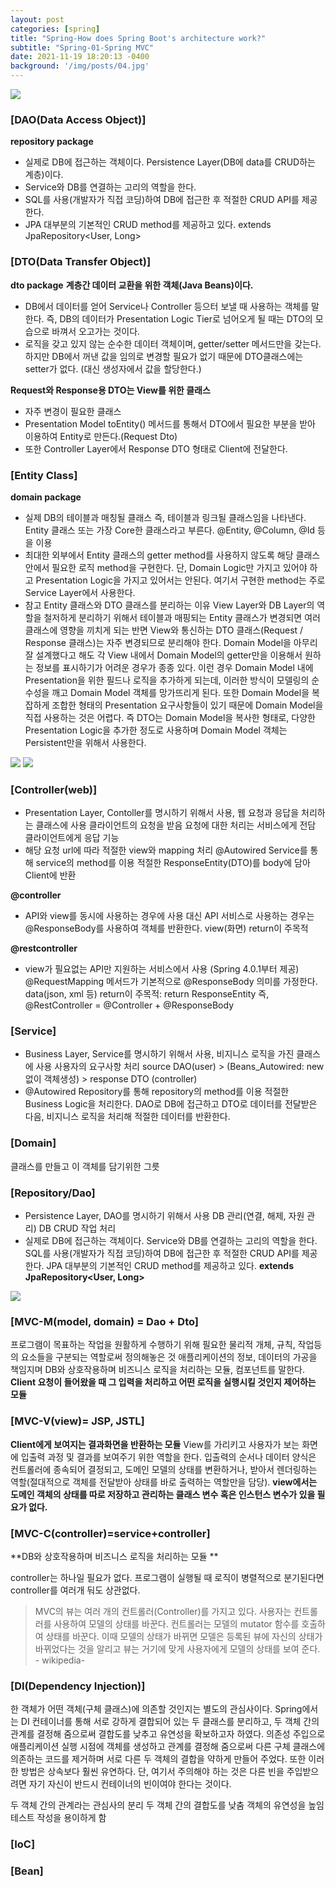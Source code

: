 ```yaml
---
layout: post
categories: [spring]
title: "Spring-How does Spring Boot's architecture work?"
subtitle: "Spring-01-Spring MVC"
date: 2021-11-19 18:20:13 -0400
background: '/img/posts/04.jpg'
---
```


![](https://images.velog.io/images/jdoubleeyun99/post/0622e0fe-73d7-45b7-b0af-edb812439105/image.png)

### [DAO(Data Access Object)]
**repository package**
- 실제로 DB에 접근하는 객체이다.
Persistence Layer(DB에 data를 CRUD하는 계층)이다.
- Service와 DB를 연결하는 고리의 역할을 한다.
- SQL를 사용(개발자가 직접 코딩)하여 DB에 접근한 후 적절한 CRUD API를 제공한다.
- JPA 대부분의 기본적인 CRUD method를 제공하고 있다.
extends JpaRepository<User, Long>

### [DTO(Data Transfer Object)]
**dto package**
**계층간 데이터 교환을 위한 객체(Java Beans)이다.**
- DB에서 데이터를 얻어 Service나 Controller 등으터 보낼 때 사용하는 객체를 말한다.
즉, DB의 데이터가 Presentation Logic Tier로 넘어오게 될 때는 DTO의 모습으로 바껴서 오고가는 것이다.
- 로직을 갖고 있지 않는 순수한 데이터 객체이며, getter/setter 메서드만을 갖는다.
하지만 DB에서 꺼낸 값을 임의로 변경할 필요가 없기 때문에 DTO클래스에는 setter가 없다. (대신 생성자에서 값을 할당한다.)

**Request와 Response용 DTO는 View를 위한 클래스**
- 자주 변경이 필요한 클래스
- Presentation Model
toEntity() 메서드를 통해서 DTO에서 필요한 부분을 받아 이용하여 Entity로 만든다.(Request Dto)
- 또한 Controller Layer에서 Response DTO 형태로 Client에 전달한다.

### [Entity Class]
**domain package**
- 실제 DB의 테이블과 매칭될 클래스
즉, 테이블과 링크될 클래스임을 나타낸다.
Entity 클래스 또는 가장 Core한 클래스라고 부른다.
@Entity, @Column, @Id 등을 이용
- 최대한 외부에서 Entity 클래스의 getter method를 사용하지 않도록 해당 클래스 안에서 필요한 로직 method을 구현한다.
단, Domain Logic만 가지고 있어야 하고 Presentation Logic을 가지고 있어서는 안된다.
여기서 구현한 method는 주로 Service Layer에서 사용한다.
- 참고 Entity 클래스와 DTO 클래스를 분리하는 이유
View Layer와 DB Layer의 역할을 철저하게 분리하기 위해서
테이블과 매핑되는 Entity 클래스가 변경되면 여러 클래스에 영향을 끼치게 되는 반면 View와 통신하는 DTO 클래스(Request / Response 클래스)는 자주 변경되므로 분리해야 한다.
Domain Model을 아무리 잘 설계했다고 해도 각 View 내에서 Domain Model의 getter만을 이용해서 원하는 정보를 표시하기가 어려운 경우가 종종 있다. 이런 경우 Domain Model 내에 Presentation을 위한 필드나 로직을 추가하게 되는데, 이러한 방식이 모델링의 순수성을 깨고 Domain Model 객체를 망가뜨리게 된다.
또한 Domain Model을 복잡하게 조합한 형태의 Presentation 요구사항들이 있기 때문에 Domain Model을 직접 사용하는 것은 어렵다.
즉 DTO는 Domain Model을 복사한 형태로, 다양한 Presentation Logic을 추가한 정도로 사용하며 Domain Model 객체는 Persistent만을 위해서 사용한다.

![](https://images.velog.io/images/jdoubleeyun99/post/c17489e7-1ce7-4dc7-9e7f-51d58125b09c/image.png)
![](https://images.velog.io/images/jdoubleeyun99/post/0fa2a0e5-87a4-4f17-95ba-e7e6d923c886/image.png)

### [Controller(web)]
- Presentation Layer, Contoller를 명시하기 위해서 사용, 웹 요청과 응답을 처리하는 클래스에 사용
클라이언트의 요청을 받음
요청에 대한 처리는 서비스에게 전담
클라이언트에게 응답
기능
- 해당 요청 url에 따라 적절한 view와 mapping 처리
@Autowired Service를 통해 service의 method를 이용
적절한 ResponseEntity(DTO)를 body에 담아 Client에 반환

**@controller**
- API와 view를 동시에 사용하는 경우에 사용
대신 API 서비스로 사용하는 경우는 @ResponseBody를 사용하여 객체를 반환한다.
view(화면) return이 주목적

**@restcontroller**
- view가 필요없는 API만 지원하는 서비스에서 사용 (Spring 4.0.1부터 제공)
@RequestMapping 메서드가 기본적으로 @ResponseBody 의미를 가정한다.
data(json, xml 등) return이 주목적: return ResponseEntity
즉, @RestController = @Controller + @ResponseBody

### [Service]
- Business Layer, Service를 명시하기 위해서 사용, 비지니스 로직을 가진 클래스에 사용
사용자의 요구사항 처리
source DAO(user) > (Beans_Autowired: new없이 객체생성) >  response DTO (controller)
- @Autowired Repository를 통해 repository의 method를 이용
적절한 Business Logic을 처리한다.
DAO로 DB에 접근하고 DTO로 데이터를 전달받은 다음, 비지니스 로직을 처리해 적절한 데이터를 반환한다.


### [Domain]
클래스를 만들고 이 객체를 담기위한 그릇

### [Repository/Dao]
- Persistence Layer, DAO를 명시하기 위해서 사용
DB 관리(연결, 해제, 자원 관리)
DB CRUD 작업 처리
- 실제로 DB에 접근하는 객체이다.
Service와 DB를 연결하는 고리의 역할을 한다.
SQL를 사용(개발자가 직접 코딩)하여 DB에 접근한 후 적절한 CRUD API를 제공한다.
JPA 대부분의 기본적인 CRUD method를 제공하고 있다.
**extends JpaRepository<User, Long>**

![](https://images.velog.io/images/jdoubleeyun99/post/9951b471-61b7-40a0-896c-55bac29ba28c/image.png)

### [MVC-M(model, domain) = Dao + Dto]
프로그램이 목표하는 작업을 원활하게 수행하기 위해 필요한 물리적 개체, 규칙, 작업등의 요소들을 구분되는 역할로써 정의해놓은 것
애플리케이션의 정보, 데이터의 가공을 책임지며 DB와 상호작용하며 비즈니스 로직을 처리하는 모듈, 컴포넌트를 말한다.
**Client 요청이 들어왔을 때 그 입력을 처리하고 어떤 로직을 실행시킬 것인지 제어하는 모듈**

### [MVC-V(view)= JSP, JSTL]
**Client에게 보여지는 결과화면을 반환하는 모듈**
View를 가리키고 사용자가 보는 화면에 입출력 과정 및 결과를 보여주기 위한 역할을 한다. 입출력의 순서나 데이터 양식은 컨트롤러에 종속되어 결정되고, 도메인 모델의 상태를 변환하거나, 받아서 렌더링하는 역할(절대적으로 객체를 전달받아 상태를 바로 출력하는 역할만을 담당). **view에서는 도메인 객체의 상태를 따로 저장하고 관리하는 클래스 변수 혹은 인스턴스 변수가 있을 필요가 없다.**

### [MVC-C(controller)=service+controller]
**DB와 상호작용하며 비즈니스 로직을 처리하는 모듈 **

controller는 하나일 필요가 없다. 프로그램이 실행될 때 로직이 병렬적으로 분기된다면 controller를 여러개 둬도 상관없다.
> MVC의 뷰는 여러 개의 컨트롤러(Controller)를 가지고 있다. 사용자는 컨트롤러를 사용하여 모델의 상태를 바꾼다. 컨트롤러는 모델의 mutator 함수를 호출하여 상태를 바꾼다. 이때 모델의 상태가 바뀌면 모델은 등록된 뷰에 자신의 상태가 바뀌었다는 것을 알리고 뷰는 거기에 맞게 사용자에게 모델의 상태를 보여 준다. - wikipedia-


### [DI(Dependency Injection)]
한 객체가 어떤 객체(구체 클래스)에 의존할 것인지는 별도의 관심사이다. Spring에서는 DI 컨테이너를 통해 서로 강하게 결합되어 있는 두 클래스를 분리하고, 두 객체 간의 관계를 결정해 줌으로써 결합도를 낮추고 유연성을 확보하고자 하였다. 의존성 주입으로 애플리케이션 실행 시점에 객체를 생성하고 관계를 결정해 줌으로써 다른 구체 클래스에 의존하는 코드를 제거하며 서로 다른 두 객체의 결합을 약하게 만들어 주었다. 또한 이러한 방법은 상속보다 훨씬 유연하다. 단, 여기서 주의해야 하는 것은 다른 빈을 주입받으려면 자기 자신이 반드시 컨테이너의 빈이여야 한다는 것이다.

 

두 객체 간의 관계라는 관심사의 분리
두 객체 간의 결합도를 낮춤
객체의 유연성을 높임
테스트 작성을 용이하게 함


### [IoC]
### [Bean]









